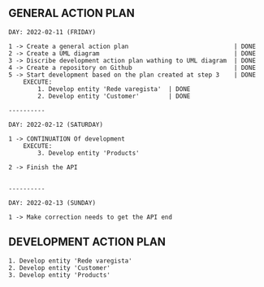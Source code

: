 ## GENERAL ACTION PLAN

    DAY: 2022-02-11 (FRIDAY)

    1 -> Create a general action plan                             | DONE
    2 -> Create a UML diagram                                     | DONE
    3 -> Discribe development action plan wathing to UML diagram  | DONE
    4 -> Create a repository on Github                            | DONE
    5 -> Start development based on the plan created at step 3    | DONE
        EXECUTE:
            1. Develop entity 'Rede varegista'  | DONE
            2. Develop entity 'Customer'        | DONE

    ----------

    DAY: 2022-02-12 (SATURDAY)

    1 -> CONTINUATION Of development
        EXECUTE:
            3. Develop entity 'Products'

    2 -> Finish the API


    ----------

    DAY: 2022-02-13 (SUNDAY)

    1 -> Make correction needs to get the API end

## DEVELOPMENT ACTION PLAN

    1. Develop entity 'Rede varegista'
    2. Develop entity 'Customer'
    3. Develop entity 'Products'